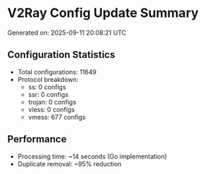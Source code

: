 # V2Ray Config Update Summary
Generated on: 2025-09-11 20:08:21 UTC

## Configuration Statistics
- Total configurations: 11649
- Protocol breakdown:
  - ss: 0 configs
  - ssr: 0 configs
  - trojan: 0 configs
  - vless: 0 configs
  - vmess: 677 configs

## Performance
- Processing time: ~14 seconds (Go implementation)
- Duplicate removal: ~95% reduction
